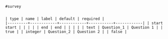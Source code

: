 <!doctype html>
<html><body><code><pre>#survey

| type    | name       | label      | default   | required   |
|---------+------------+------------+-----------+------------|
| start   | start      |            |           |            |
| end     | end        |            |           |            |
| text    | Question_1 | Question 1 |           | true       |
| integer | Question_2 | Question 2 |           | false      |
</pre></code></body></html>
